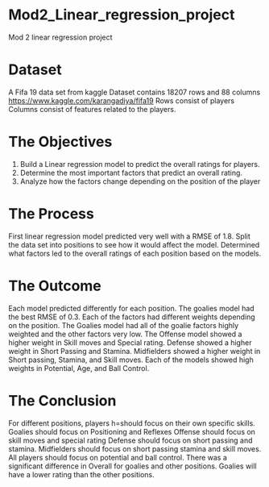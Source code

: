 # Mod2_Linear_regression_project
Mod 2 linear regression project
# Dataset 

A Fifa 19 data set from kaggle 
Dataset contains 18207 rows and 88 columns
https://www.kaggle.com/karangadiya/fifa19
Rows consist of players
Columns consist of features related to the players. 

# The Objectives

1. Build a Linear regression model to predict the overall ratings for players.
2. Determine the most important factors that predict an overall rating.
3. Analyze how the factors change depending on the position of the player

# The Process

First linear regression model predicted very well with a RMSE of 1.8.
Split the data set into positions to see how it would affect the model. 
Determined what factors led to the overall ratings of each position based on the models. 

# The Outcome

Each model predicted differently for each position. 
The goalies model had the best RMSE of 0.3.
Each of the factors had different weights depending on the position. 
The Goalies model had all of the goalie factors highly weighted and the other factors very low. 
The Offense model showed a higher weight in Skill moves and Special rating.
Defense showed a higher weight in Short Passing and Stamina. 
Midfielders showed a higher weight in Short passing, Stamina, and Skill moves. 
Each of the models showed high weights in Potential, Age, and Ball Control. 

# The Conclusion

For different positions, players h=should focus on their own specific skills. 
Goalies should focus on Positioning and Reflexes
Offense should focus on skill moves and special rating
Defense should focus on short passing and stamina.
Midfielders should focus on short passing stamina and skill moves. 
All players should focus on potential and ball control. 
There was a significant difference in Overall for goalies and other positions. Goalies will have a lower rating than the other positions. 
